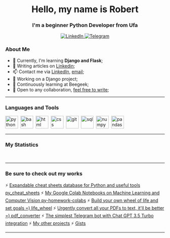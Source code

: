 <!--
**oktober13/oktober13** is a ✨ _special_ ✨ repository because its `README.md` (this file) appears on your GitHub profile.

Here are some ideas to get you started:

- 🔭 I’m currently working on ...
- 🌱 I’m currently learning ...
- 👯 I’m looking to collaborate on ...
- 🤔 I’m looking for help with ...
- 💬 Ask me about ...
- 📫 How to reach me: ...
- 😄 Pronouns: ...
- ⚡ Fun fact: ...
-->
<div id="header" align="center">
    <h1>Hello, my name is Robert</h1>
    <h3>I'm a beginner Python Developer from Ufa</h3>
</div>

<div id="socials" align="center">
    <a href="https://www.linkedin.com/in/robert-khaliullin/">
    <img src="https://img.shields.io/badge/LinkedIn-blue?style=for-the-badge&logo=linkedin&logoColor=white" alt="LinkedIn"/>
  </a>
  <a href="https://t.me/khaliullinr">
    <img src="https://img.shields.io/badge/Telegram-blue?style=for-the-badge&logo=telegram&logoColor=white" alt="Telegram"/>
  </a>
</div>

### About Me
- 🌱 Currently, I'm learning **Django and Flask**;
- 📝 Writing articles on [Linkedin](https://www.linkedin.com/in/роберт-халиуллин/);
- 📫 Contact me via [LinkedIn](https://www.linkedin.com/in/robert-khaliullin/), [email](mailto:oktober13@proton.me );
- 🔭 Working on a Django project;
- 🌱 Continuously learning at Beegeek;
- 👯 Open to any collaboration, [feel free to write](mailto:oktober13@proton.me );

---

### Languages and Tools

<img src="https://cdn.jsdelivr.net/gh/devicons/devicon/icons/python/python-original.svg" title="python" width="40" height="40"/>&nbsp;
<img src="https://cdn.jsdelivr.net/gh/devicons/devicon/icons/bash/bash-original.svg" title="bash" width="40" height="40"/>&nbsp;
<img src="https://cdn.jsdelivr.net/gh/devicons/devicon/icons/html5/html5-original.svg" title="html" width="40" height="40"/>&nbsp;
<img src="https://cdn.jsdelivr.net/gh/devicons/devicon/icons/css3/css3-original.svg" title="css" width="40" height="40"/>&nbsp;
<img src="https://cdn.jsdelivr.net/gh/devicons/devicon/icons/git/git-plain.svg" title="git" width="40" height="40"/>&nbsp;
<img src="https://cdn.jsdelivr.net/gh/devicons/devicon/icons/postgresql/postgresql-original.svg" title="sql" width="40" height="40"/>&nbsp;
<img src="https://cdn.jsdelivr.net/gh/devicons/devicon/icons/numpy/numpy-original.svg" title="numpy" width="40" height="40"/>&nbsp;
<img src="https://cdn.jsdelivr.net/gh/devicons/devicon/icons/pandas/pandas-original.svg" title="pandas" width="40" height="40"/>&nbsp;

---

### My Statistics

<div id="stat" align="center">
    <img src="https://github-profile-summary-cards.vercel.app/api/cards/profile-details?username=oktober13&theme=github_dark" alt=""/>
    <img src="https://github-profile-summary-cards.vercel.app/api/cards/most-commit-language?username=oktober13&theme=github_dark" alt=""/>
     <img src="https://github-profile-summary-cards.vercel.app/api/cards/stats?username=oktober13&theme=github_dark" alt=""/>
</div>

---

### Be sure to check out my works

⚡ [Expandable cheat sheets database for Python and useful tools py_cheat_sheets](https://github.com/oktober13/py_cheat_sheets)
⚡ [My Google Colab Notebooks on Machine Learning and Computer Vision py-homework-colabs](https://github.com/oktober13/py-homework-colabs)
⚡ [Build your own wheel of life and set goals =) life_wheel](https://github.com/oktober13/life_wheel)
⚡ [Urgently convert all your PDFs to text, it'll be better =) pdf_converter](https://github.com/oktober13/pdf_converter)
⚡ [The simplest Telegram bot with Chat GPT 3.5 Turbo integration](https://github.com/oktober13/gpt-bot)
⚡ [My other projects](https://github.com/oktober13?tab=repositories)
⚡ [Gists](https://gist.github.com/oktober13)
  
---
